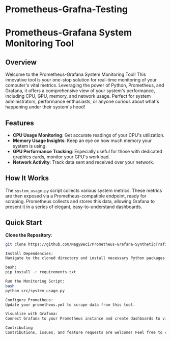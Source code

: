 # Prometheus-Grafna-Testing

# Prometheus-Grafana System Monitoring Tool

## Overview
Welcome to the Prometheus-Grafana System Monitoring Tool! This innovative tool is your one-stop solution for real-time monitoring of your computer's vital metrics. Leveraging the power of Python, Prometheus, and Grafana, it offers a comprehensive view of your system's performance, including CPU, GPU, memory, and network usage. Perfect for system administrators, performance enthusiasts, or anyone curious about what's happening under their system's hood!

## Features
- **CPU Usage Monitoring**: Get accurate readings of your CPU's utilization.
- **Memory Usage Insights**: Keep an eye on how much memory your system is using.
- **GPU Performance Tracking**: Especially useful for those with dedicated graphics cards, monitor your GPU's workload.
- **Network Activity**: Track data sent and received over your network.

## How It Works
The `system_usage.py` script collects various system metrics. These metrics are then exposed via a Prometheus-compatible endpoint, ready for scraping. Prometheus collects and stores this data, allowing Grafana to present it in a series of elegant, easy-to-understand dashboards.

## Quick Start
**Clone the Repository**:
   ```bash
   git clone https://github.com/NagyBeci/Prometheus-Grafana-SyntheticTrafic.git

Install Dependencies:
Navigate to the cloned directory and install necessary Python packages:

bash:
pip install -r requirements.txt

Run the Monitoring Script:
bash
python src/system_usage.py

Configure Prometheus:
Update your prometheus.yml to scrape data from this tool.

Visualize with Grafana:
Connect Grafana to your Prometheus instance and create dashboards to visualize the data.

Contributing
Contributions, issues, and feature requests are welcome! Feel free to check issues page.
